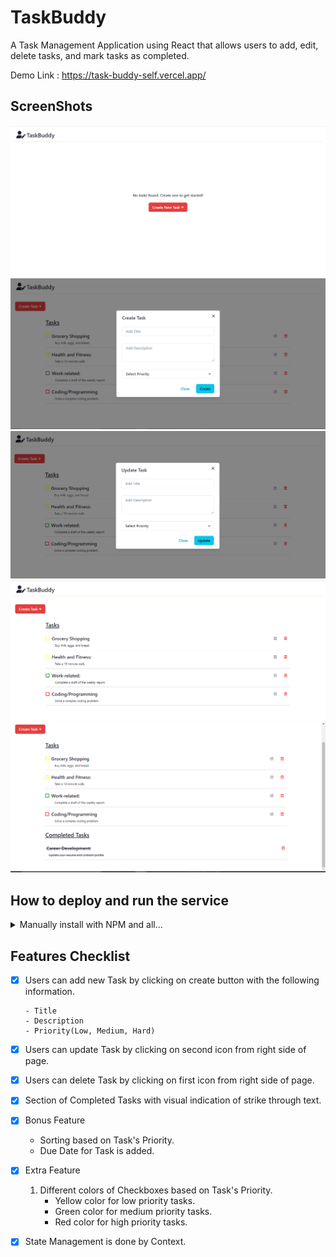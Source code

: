 # TaskBuddy

A Task Management Application using React that allows users to add, edit, delete tasks, and mark tasks as completed.

Demo Link : https://task-buddy-self.vercel.app/

## ScreenShots

![Alt text](./public/noTask.png)
![Alt text](./public/createTask.png)
![Alt text](./public/updateTask.png)
![Alt text](./public/Start.png)
![Alt text](./public/completed.png)

## How to deploy and run the service

<details>
<summary>Manually install with NPM and all...</summary>

First, clone the repo and go to root of repo

```bash
git clone https://github.com/jatinrathore/TaskBuddy.git
cd TaskBuddy
npm install
```

```bash
npm start
```

</details>

## Features Checklist

- [x] Users can add new Task by clicking on create button with the following information.

      - Title
      - Description
      - Priority(Low, Medium, Hard)

- [x] Users can update Task by clicking on second icon from right side of page.

- [x] Users can delete Task by clicking on first icon from right side of page.

- [x] Section of Completed Tasks with visual indication of strike through text.

- [x] Bonus Feature

  - Sorting based on Task's Priority.
  - Due Date for Task is added.

- [x] Extra Feature

  1. Different colors of Checkboxes based on Task's Priority.
     - Yellow color for low priority tasks.
     - Green color for medium priority tasks.
     - Red color for high priority tasks.

- [x] State Management is done by Context.
